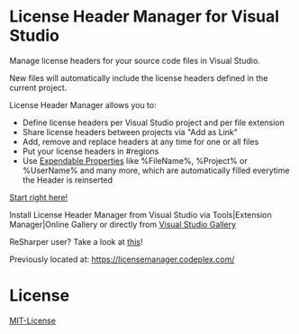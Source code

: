 # License Header Manager for Visual Studio


Manage license headers for your source code files in Visual Studio.

New files will automatically include the license headers defined in the current project.

License Header Manager allows you to:

* Define license headers per Visual Studio project and per file extension
* Share license headers between projects via "Add as Link"
* Add, remove and replace headers at any time for one or all files
* Put your license headers in #regions
* Use [Expendable Properties](https://github.com/rubicon-oss/LicenseHeaderManager/wiki/Expendable-Properties) like %FileName%, %Project% or %UserName% and many more, which are automatically filled everytime the Header is reinserted 


[Start right here!](https://github.com/rubicon-oss/LicenseHeaderManager/wiki)

Install License Header Manager from Visual Studio via Tools|Extension Manager|Online Gallery or directly from [Visual Studio Gallery](https://visualstudiogallery.msdn.microsoft.com/5647a099-77c9-4a49-91c3-94001828e99e)

ReSharper user? Take a look at [this](https://github.com/rubicon-oss/LicenseHeaderManager/wiki/License-Header-Manager-and-Resharper)!

Previously located at: https://licensemanager.codeplex.com/

# License
[MIT-License](license/MIT.txt)